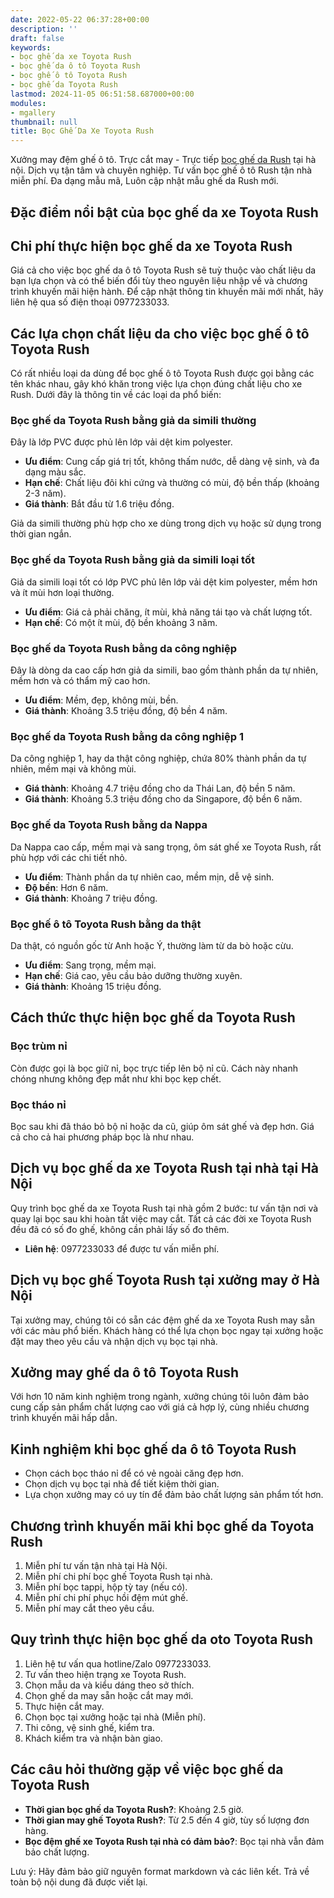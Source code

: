 ```yaml
---
date: 2022-05-22 06:37:28+00:00
description: ''
draft: false
keywords:
- bọc ghế da xe Toyota Rush
- bọc ghế da ô tô Toyota Rush
- bọc ghế ô tô Toyota Rush
- bọc ghế da Toyota Rush
lastmod: 2024-11-05 06:51:58.687000+00:00
modules:
- mgallery
thumbnail: null
title: Bọc Ghế Da Xe Toyota Rush
---
```


Xưởng may đệm ghế ô tô. Trực cắt may - Trực tiếp [bọc ghế da Rush](https://bocgheoto.vn/toyota/boc-ghe-da-xe-toyota-rush.html) tại hà nội. Dịch vụ tận tâm và chuyên nghiệp. Tư vấn bọc ghế ô tô Rush tận nhà miễn phí. Đa dạng mẫu mã, Luôn cập nhật mẫu ghế da Rush mới.

## Đặc điểm nổi bật của bọc ghế da xe Toyota Rush

## Chi phí thực hiện bọc ghế da xe Toyota Rush

Giá cả cho việc bọc ghế da ô tô Toyota Rush sẽ tuỳ thuộc vào chất liệu da bạn lựa chọn và có thể biến đổi tùy theo nguyên liệu nhập về và chương trình khuyến mãi hiện hành. Để cập nhật thông tin khuyến mãi mới nhất, hãy liên hệ qua số điện thoại 0977233033.

## Các lựa chọn chất liệu da cho việc bọc ghế ô tô Toyota Rush

Có rất nhiều loại da dùng để bọc ghế ô tô Toyota Rush được gọi bằng các tên khác nhau, gây khó khăn trong việc lựa chọn đúng chất liệu cho xe Rush. Dưới đây là thông tin về các loại da phổ biến:

### Bọc ghế da Toyota Rush bằng giả da simili thường

Đây là lớp PVC được phủ lên lớp vải dệt kim polyester.

- **Ưu điểm**: Cung cấp giá trị tốt, không thấm nước, dễ dàng vệ sinh, và đa dạng màu sắc.
- **Hạn chế**: Chất liệu đôi khi cứng và thường có mùi, độ bền thấp (khoảng 2-3 năm).
- **Giá thành**: Bắt đầu từ 1.6 triệu đồng.

Giả da simili thường phù hợp cho xe dùng trong dịch vụ hoặc sử dụng trong thời gian ngắn.

### Bọc ghế da Toyota Rush bằng giả da simili loại tốt

Giả da simili loại tốt có lớp PVC phủ lên lớp vải dệt kim polyester, mềm hơn và ít mùi hơn loại thường.

- **Ưu điểm**: Giá cả phải chăng, ít mùi, khả năng tái tạo và chất lượng tốt.
- **Hạn chế**: Có một ít mùi, độ bền khoảng 3 năm.

### Bọc ghế da Toyota Rush bằng da công nghiệp

Đây là dòng da cao cấp hơn giả da simili, bao gồm thành phần da tự nhiên, mềm hơn và có thẩm mỹ cao hơn.

- **Ưu điểm**: Mềm, đẹp, không mùi, bền.
- **Giá thành**: Khoảng 3.5 triệu đồng, độ bền 4 năm.

### Bọc ghế da Toyota Rush bằng da công nghiệp 1

Da công nghiệp 1, hay da thật công nghiệp, chứa 80% thành phần da tự nhiên, mềm mại và không mùi.

- **Giá thành**: Khoảng 4.7 triệu đồng cho da Thái Lan, độ bền 5 năm.
- **Giá thành**: Khoảng 5.3 triệu đồng cho da Singapore, độ bền 6 năm.

### Bọc ghế da Toyota Rush bằng da Nappa

Da Nappa cao cấp, mềm mại và sang trọng, ôm sát ghế xe Toyota Rush, rất phù hợp với các chi tiết nhỏ.

- **Ưu điểm**: Thành phần da tự nhiên cao, mềm mịn, dễ vệ sinh.
- **Độ bền**: Hơn 6 năm.
- **Giá thành**: Khoảng 7 triệu đồng.

### Bọc ghế ô tô Toyota Rush bằng da thật

Da thật, có nguồn gốc từ Anh hoặc Ý, thường làm từ da bò hoặc cừu.

- **Ưu điểm**: Sang trọng, mềm mại.
- **Hạn chế**: Giá cao, yêu cầu bảo dưỡng thường xuyên.
- **Giá thành**: Khoảng 15 triệu đồng.

## Cách thức thực hiện bọc ghế da Toyota Rush

### Bọc trùm nỉ

Còn được gọi là bọc giữ nỉ, bọc trực tiếp lên bộ nỉ cũ. Cách này nhanh chóng nhưng không đẹp mắt như khi bọc kẹp chết.

### Bọc tháo nỉ

Bọc sau khi đã tháo bỏ bộ nỉ hoặc da cũ, giúp ôm sát ghế và đẹp hơn. Giá cả cho cả hai phương pháp bọc là như nhau.

## Dịch vụ bọc ghế da xe Toyota Rush tại nhà tại Hà Nội

Quy trình bọc ghế da xe Toyota Rush tại nhà gồm 2 bước: tư vấn tận nơi và quay lại bọc sau khi hoàn tất việc may cắt. Tất cả các đời xe Toyota Rush đều đã có số đo ghế, không cần phải lấy số đo thêm.

- **Liên hệ**: 0977233033 để được tư vấn miễn phí.

## Dịch vụ bọc ghế Toyota Rush tại xưởng may ở Hà Nội

Tại xưởng may, chúng tôi có sẵn các đệm ghế da xe Toyota Rush may sẵn với các màu phổ biến. Khách hàng có thể lựa chọn bọc ngay tại xưởng hoặc đặt may theo yêu cầu và nhận dịch vụ bọc tại nhà.

## Xưởng may ghế da ô tô Toyota Rush

Với hơn 10 năm kinh nghiệm trong ngành, xưởng chúng tôi luôn đảm bảo cung cấp sản phẩm chất lượng cao với giá cả hợp lý, cùng nhiều chương trình khuyến mãi hấp dẫn.

## Kinh nghiệm khi bọc ghế da ô tô Toyota Rush

- Chọn cách bọc tháo nỉ để có vẻ ngoài căng đẹp hơn.
- Chọn dịch vụ bọc tại nhà để tiết kiệm thời gian.
- Lựa chọn xưởng may có uy tín để đảm bảo chất lượng sản phẩm tốt hơn.

## Chương trình khuyến mãi khi bọc ghế da Toyota Rush

1. Miễn phí tư vấn tận nhà tại Hà Nội.
2. Miễn phí chi phí bọc ghế Toyota Rush tại nhà.
3. Miễn phí bọc tappi, hộp tỳ tay (nếu có).
4. Miễn phí chi phí phục hồi đệm mút ghế.
5. Miễn phí may cắt theo yêu cầu.

## Quy trình thực hiện bọc ghế da oto Toyota Rush

1. Liên hệ tư vấn qua hotline/Zalo 0977233033.
2. Tư vấn theo hiện trạng xe Toyota Rush.
3. Chọn mẫu da và kiểu dáng theo sở thích.
4. Chọn ghế da may sẵn hoặc cắt may mới.
5. Thực hiện cắt may.
6. Chọn bọc tại xưởng hoặc tại nhà (Miễn phí).
7. Thi công, vệ sinh ghế, kiểm tra.
8. Khách kiểm tra và nhận bàn giao.

## Các câu hỏi thường gặp về việc bọc ghế da Toyota Rush

- **Thời gian bọc ghế da Toyota Rush?**: Khoảng 2.5 giờ.
- **Thời gian may ghế Toyota Rush?**: Từ 2.5 đến 4 giờ, tùy số lượng đơn hàng.
- **Bọc đệm ghế xe Toyota Rush tại nhà có đảm bảo?**: Bọc tại nhà vẫn đảm bảo chất lượng.

Lưu ý: Hãy đảm bảo giữ nguyên format markdown và các liên kết. Trả về toàn bộ nội dung đã được viết lại.